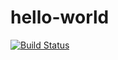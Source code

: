 # hello-world

[![Build Status](https://travis-ci.org/Inuxoid/hello-world.svg?branch=master)](https://travis-ci.org/Inuxoid/hello-world)
